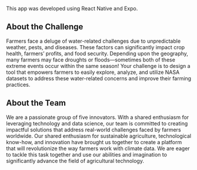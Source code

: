 This app was developed using React Native and Expo.

## About the Challenge
Farmers face a deluge of water-related challenges due to unpredictable weather, pests, and diseases. These factors can significantly impact crop health, farmers’ profits, and food security. Depending upon the geography, many farmers may face droughts or floods—sometimes both of these extreme events occur within the same season! Your challenge is to design a tool that empowers farmers to easily explore, analyze, and utilize NASA datasets to address these water-related concerns and improve their farming practices.

## About the Team
We are a passionate group of five innovators. With a shared enthusiasm for leveraging technology and data science, our team is committed to creating impactful solutions that address real-world challenges faced by farmers worldwide. Our shared enthusiasm for sustainable agriculture, technological know-how, and innovation have brought us together to create a platform that will revolutionize the way farmers work with climate data. We are eager to tackle this task together and use our abilities and imagination to significantly advance the field of agricultural technology.


